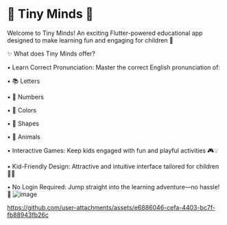 # 🌟 Tiny Minds 🌟

Welcome to Tiny Minds!
An exciting Flutter-powered educational app designed to make learning fun and engaging for children 🎉

✨ What does Tiny Minds offer?

 • Learn Correct Pronunciation: Master the correct English pronunciation of:
 
 • 📚 Letters
 
 • 🔢 Numbers
 
 • 🎨 Colors
 
 • 🔺 Shapes
 
 • 🐾 Animals
 
 • Interactive Games: Keep kids engaged with fun and playful activities 🎮💡
 
 • Kid-Friendly Design: Attractive and intuitive interface tailored for children 🌈✨
 
 • No Login Required: Jump straight into the learning adventure—no hassle! 🚀
![image](https://github.com/JustRana/TinyMinds/assets/108571071/158d5877-4c62-4961-b8d3-d06af5afc342)

https://github.com/user-attachments/assets/e6886046-cefa-4403-bc7f-fb88943fb26c

